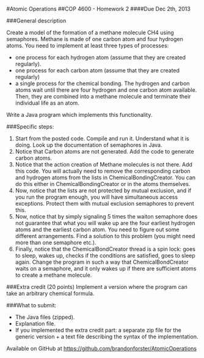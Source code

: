 #Atomic Operations
##COP 4600 - Homework 2
####Due Dec 2th, 2013


###General description

Create a model of the formation of a methane molecule CH4 using semaphores. Methane is made of one carbon atom and four hydrogen atoms. You need to implement at least three types of processes:
- one process for each hydrogen atom (assume that they are created regularly).
- one process for each carbon atom (assume that they are created regularly)
- a single process for the chemical bonding.
The hydrogen and carbon atoms wait until there are four hydrogen and one carbon atom available. Then, they are combined into a methane molecule and terminate their individual life as an atom. 

Write a Java program which implements this functionality.

###Specific steps:

1.	Start from the posted code. Compile and run it. Understand what it is doing. Look up the documentation of semaphores in Java. 
2. Notice that Carbon atoms are not generated. Add the code to generate carbon atoms. 
3.	Notice that the action creation of Methane molecules is not there. Add this code. You will actually need to remove the corresponding carbon and hydrogen atoms from the lists in ChemicalBondingCreator. You can do this either in ChemicalBondingCreator or in the atoms themselves.
4.	Now, notice that the lists are not protected by mutual exclusion, and if you run the program enough, you will have simultaneous access exceptions. Protect them with mutual exclusion semaphores to prevent this.
5.	Now, notice that by simply signaling 5 times the waiton semaphore does not guarantee that what you will wake up are the four earliest hydrogen atoms and the earliest carbon atom. You need to figure out some different arrangements. Find a solution to this problem (you might need more than one semaphore etc.).
6.	Finally, notice that the ChemicalBondCreator thread is a spin lock: goes to sleep, wakes up, checks if the conditions are satisfied, goes to sleep again. Change the program in such a way that ChemicalBondCreator waits on a semaphore, and it only wakes up if there are sufficient atoms to create a methane molecule. 

###Extra credit (20 points)
Implement a version where the program can take an arbitrary chemical formula. 

###What to submit:
- The Java files (zipped).
- Explanation file.
- If you implemented the extra credit part: a separate zip file for the generic version + a text file describing the syntax of the implementation.

 
Available on GitHub at https://github.com/brandonforster/AtomicOperations
